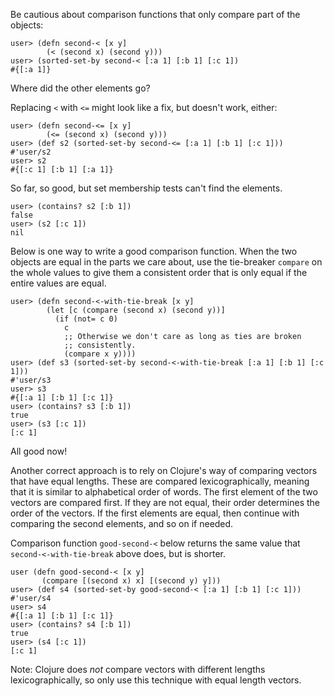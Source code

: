 Be cautious about comparison functions that only compare part of the
objects:

    user> (defn second-< [x y]
            (< (second x) (second y)))
    user> (sorted-set-by second-< [:a 1] [:b 1] [:c 1])
    #{[:a 1]}
 
Where did the other elements go?
 
Replacing `<` with `<=` might look like a fix, but doesn't work,
either:

    user> (defn second-<= [x y]
            (<= (second x) (second y)))
    user> (def s2 (sorted-set-by second-<= [:a 1] [:b 1] [:c 1]))
    #'user/s2
    user> s2
    #{[:c 1] [:b 1] [:a 1]}

So far, so good, but set membership tests can't find the elements.

    user> (contains? s2 [:b 1])
    false
    user> (s2 [:c 1])
    nil
 
Below is one way to write a good comparison function.  When the two
objects are equal in the parts we care about, use the tie-breaker
`compare` on the whole values to give them a consistent order that is
only equal if the entire values are equal.

    user> (defn second-<-with-tie-break [x y]
            (let [c (compare (second x) (second y))]
              (if (not= c 0)
                c
                ;; Otherwise we don't care as long as ties are broken
                ;; consistently.
                (compare x y))))
    user> (def s3 (sorted-set-by second-<-with-tie-break [:a 1] [:b 1] [:c 1]))
    #'user/s3
    user> s3
    #{[:a 1] [:b 1] [:c 1]}
    user> (contains? s3 [:b 1])
    true
    user> (s3 [:c 1])
    [:c 1]

All good now!

Another correct approach is to rely on Clojure's way of comparing
vectors that have equal lengths.  These are compared
lexicographically, meaning that it is similar to alphabetical order of
words.  The first element of the two vectors are compared first.  If
they are not equal, their order determines the order of the vectors.
If the first elements are equal, then continue with comparing the
second elements, and so on if needed.

Comparison function `good-second-<` below returns the same value that
`second-<-with-tie-break` above does, but is shorter.

    user (defn good-second-< [x y]
           (compare [(second x) x] [(second y) y]))
    user> (def s4 (sorted-set-by good-second-< [:a 1] [:b 1] [:c 1]))
    #'user/s4
    user> s4
    #{[:a 1] [:b 1] [:c 1]}
    user> (contains? s4 [:b 1])
    true
    user> (s4 [:c 1])
    [:c 1]

Note: Clojure does *not* compare vectors with different lengths
lexicographically, so only use this technique with equal length
vectors.
